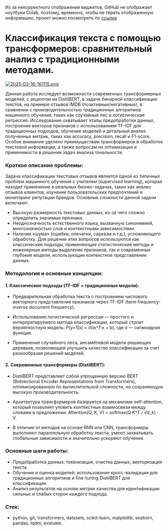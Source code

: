 Из за некорректного отображения виджетов, GitHub не отображает ноутбуки Colab, поэтому, временно, чтобы не терять отображенную информацию, проект можно посмотреть по [ссылке](https://colab.research.google.com/drive/1_dZ3jg5QXdkXdGdtoAYUyUHe80BcRlkP?usp=sharing)

# Классификация текста с помощью трансформеров: сравнительный анализ с традиционными методами.

[![2025-03-16-161115.png](https://i.postimg.cc/SKRkR0YB/2025-03-16-161115.png)](https://postimg.cc/68kDbm0c)

Данная работа исследует возможности современных трансформерных моделей, с акцентом на DistilBERT, в задаче бинарной классификации текстов, на примере отзывов IMDB (позитивные/негативные), в сравнении с производительностью традиционных алгоритмов машинного обучения, таких как случайный лес и логистическая регрессия. Исследование охватывает этапы предобработки данных, построение векторов признаков с использованием TF-IDF для традиционных подходов, обучение моделей и детальный анализ полученных метрик, таких как accuracy, precision, recall и F1-score. Особое внимание уделено преимуществам трансформеров в обработке текстовой информации, а также вопросам их оптимизации и применимости в решении задач анализа тональности.

### Краткое описание проблемы:

Задача классификации текстовых отзывов является одной из типичных проблем машинного обучения с учителем (supervised learning), которая находит применение в реальных бизнес-задачах, таких как анализ отзывов клиентов, изучение пользовательских предпочтений и мониторинг репутации брендов. Основные сложности данной задачи включают:

- Высокую размерность текстовых данных, из-за чего сложно определить значимые признаки.
- Неоднозначность естественного языка, вызванную синонимией, многозначностью слов и контекстными зависимостями.
- Наличие «шума» (ошибки, опечатки, сарказм и т.д.), усложняющего обработку.
Для решения этих вопросов используются как классические подходы, применяющие статистические методы и инженерные методы выделения признаков, так и современные глубокие модели, использующие контекстное представление данных.

### Методология и основные концепции:

#### 1. Классические подходы (TF-IDF + традиционные модели):

- Предварительная обработка текста с построением числового векторного представления признаков через TF-IDF (term frequency-inverse document frequency).
- Использование логистической регрессии — простого и интерпретируемого метода классификации, который строит вероятностную модель:
P(y=1|x) = σ(w^T·x + b), где σ — сигмоидная функция.

- Применение случайного леса, ансамблевой модели решающих деревьев, позволяющей улучшить качество классификации за счет разнообразия решений моделей.

#### 2. Современные трансформеры (DistilBERT):

- DistilBERT представляет собой упрощенную версию BERT (Bidirectional Encoder Representations from Transformers), оптимизированную по вычислительной сложности, но сохраняющую высокую производительность.

- Архитектура трансформеров базируется на механизме self-attention, который позволяет уловить контекстные взаимосвязи между словами в предложении:
Attention(Q, K, V) = softmax(Q·K^T / √d_k) · V.

- В отличие от методов на основе RNN или CNN, трансформеры выполняют параллельную обработку текста, умеют захватывать глобальные зависимости и значительно ускоряют обучение.

### Основные шаги работы:

- Предобработка данных: токенизация, очистка данных, векторизация текста.
- Обучение и оценка моделей: использование кросс-валидации для традиционных алгоритмов и fine-tuning DistilBERT для классификации.
- Анализ результатов на основе метрик качества для идентификации сильных и слабых сторон каждого подхода.


### Стек:
- python, git, transformers, datasets, scikit-learn, matplotlib, seaborn, pandas, tqdm, evaluate.
